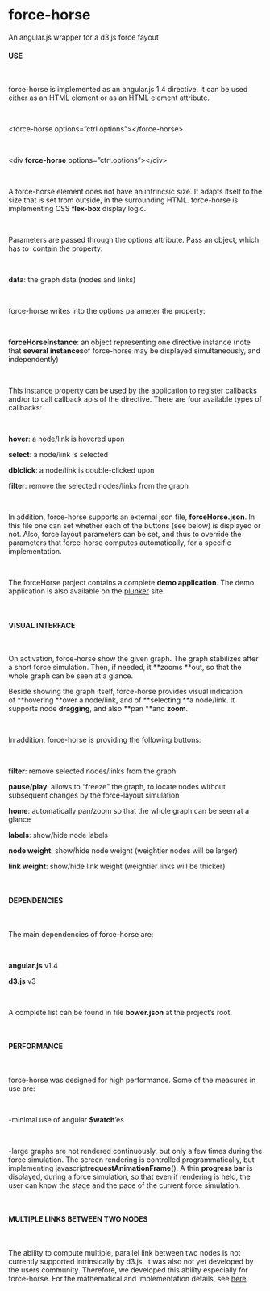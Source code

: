 # force-horse

An angular.js wrapper for a d3.js force fayout



#### USE
 

force-horse is implemented as an angular.js 1.4 directive. It can be used either as an HTML element or as an HTML element attribute.

 

&lt;force-horse options=”ctrl.options”&gt;&lt;/force-horse&gt;

 

&lt;div **force-horse** options=”ctrl.options”&gt;&lt;/div&gt;

 

A force-horse element does not have an intrincsic size. It adapts itself to the size that is set from outside, in the surrounding HTML. force-horse is implementing CSS **flex-box** display logic.

 

Parameters are passed through the options attribute. Pass an object, which has to  contain the property:

 

**data**: the graph data (nodes and links)

 

force-horse writes into the options parameter the property:

 

**forceHorseInstance**: an object representing one directive instance (note that **several instances**of force-horse may be displayed simultaneously, and independently)

 

This instance property can be used by the application to register callbacks and/or to call callback apis of the directive. There are four available types of callbacks:

 

**hover**: a node/link is hovered upon

**select**: a node/link is selected

**dblclick**: a node/link is double-clicked upon

**filter**: remove the selected nodes/links from the graph

 

In addition, force-horse supports an external json file, **forceHorse.json**. In this file one can set whether each of the buttons (see below) is displayed or not. Also, force layout parameters can be set, and thus to override the parameters that force-horse computes automatically, for a specific implementation.

 

The forceHorse project contains a complete **demo application**. The demo application is also available on the [plunker](http://embed.plnkr.co/SYmehtaAnQVyMpLJJY2B/?show=preview) site.

 

#### VISUAL INTERFACE

 

On activation, force-horse show the given graph. The graph stabilizes after a short force simulation. Then, if needed, it **zooms **out, so that the whole graph can be seen at a glance.

Beside showing the graph itself, force-horse provides visual indication of **hovering **over a node/link, and of **selecting **a node/link. It supports node **dragging**, and also **pan **and **zoom**.

 

In addition, force-horse is providing the following buttons:

 

**filter**: remove selected nodes/links from the graph

**pause/play**: allows to “freeze” the graph, to locate nodes without subsequent changes by the force-layout simulation

**home**: automatically pan/zoom so that the whole graph can be seen at a glance

**labels**: show/hide node labels

**node weight**: show/hide node weight (weightier nodes will be larger)

**link weight**: show/hide link weight (weightier links will be thicker)

 

#### DEPENDENCIES

 

The main dependencies of force-horse are:

 

**angular.js** v1.4

**d3.js** v3

 

A complete list can be found in file **bower.json** at the project’s root.

 

#### PERFORMANCE

 

force-horse was designed for high performance. Some of the measures in use are:

 

-minimal use of angular **$watch**’es

 

-large graphs are not rendered continuously, but only a few times during the force simulation. The screen rendering is controlled programmatically, but implementing javascript**requestAnimationFrame**(). A thin **progress bar** is displayed, during a force simulation, so that even if rendering is held, the user can know the stage and the pace of the current force simulation.

 

#### MULTIPLE LINKS BETWEEN TWO NODES

 

The ability to compute multiple, parallel link between two nodes is not currently supported intrinsically by d3.js. It was also not yet developed by the users community. Therefore, we developed this ability especially for force-horse. For the mathematical and implementation details, see [here](http://webiks.com/d3-js-force-layout-straight-parallel-links/).